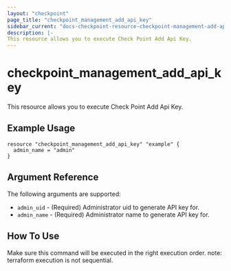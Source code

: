 ```yaml
---
layout: "checkpoint"
page_title: "checkpoint_management_add_api_key"
sidebar_current: "docs-checkpoint-resource-checkpoint-management-add-api-key"
description: |-
This resource allows you to execute Check Point Add Api Key.
---
```


# checkpoint_management_add_api_key

This resource allows you to execute Check Point Add Api Key.

## Example Usage


```hcl
resource "checkpoint_management_add_api_key" "example" {
  admin_name = "admin"
}
```

## Argument Reference

The following arguments are supported:

* `admin_uid` - (Required) Administrator uid to generate API key for. 
* `admin_name` - (Required) Administrator name to generate API key for. 


## How To Use
Make sure this command will be executed in the right execution order. 
note: terraform execution is not sequential.  

